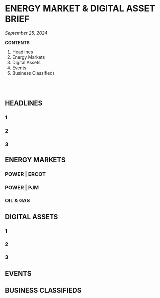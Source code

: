 # ENERGY MARKET & DIGITAL ASSET BRIEF
_September 25, 2024_

**CONTENTS**
1. Headlines
2. Energy Markets
3. Digital Assets
4. Events
5. Business Classifieds

<br><br>

## HEADLINES
### 1
### 2
### 3

## ENERGY MARKETS
### POWER | ERCOT
### POWER | PJM
### OIL & GAS

## DIGITAL ASSETS
### 1
### 2
### 3

## EVENTS  


## BUSINESS CLASSIFIEDS



